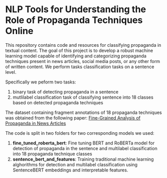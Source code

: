# NLP Tools for Understanding the Role of Propaganda Techniques Online

This repository contains code and resources for classifying propaganda in textual content. The goal of this project is to develop a robust machine learning model capable of identifying and categorizing propaganda techniques present in news articles, social media posts, or any other form of written content. We perform tasks classification tasks on a sentence level. 

Specifically we peform two tasks:
1. binary task of detecting propaganda in a sentence
2.  mutlilabel classification task of classifying sentence into 18 classes based on detected propaganda techniques


The dataset containing fragment annotations of 18 propaganda techniques was obtained from the following paper: [Fine-Grained Analysis of Propaganda in News Articles](https://aclanthology.org/D19-1565.pdf)

The code is split in two folders for two corresponding models we used:

1. **fine_tuned_roberta_bert**:
      Fine tuning BERT and RoBERTa model for detection of propaganda in the sentence and multilabel classification into 18 propaganda technique classes
2. **sentence_bert_and_features**:
     Training traditional machine learning alghorithms for detection and multilabel classification using SentenceBERT embeddings and interpretable features.

